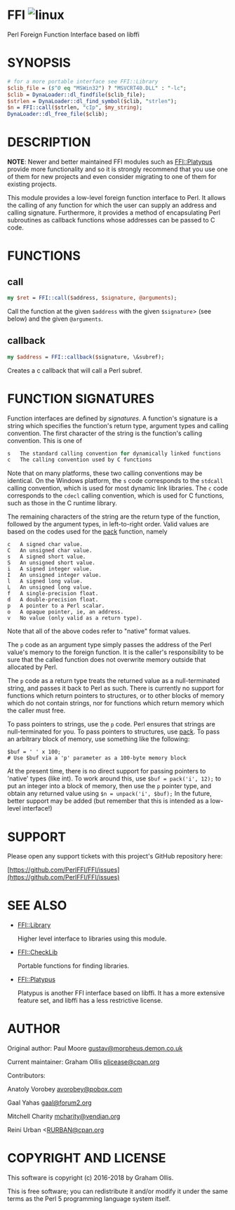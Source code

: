 # FFI ![linux](https://github.com/PerlFFI/FFI/workflows/linux/badge.svg)

Perl Foreign Function Interface based on libffi

# SYNOPSIS

```perl
# for a more portable interface see FFI::Library
$clib_file = ($^O eq "MSWin32") ? "MSVCRT40.DLL" : "-lc";
$clib = DynaLoader::dl_findfile($clib_file);
$strlen = DynaLoader::dl_find_symbol($clib, "strlen");
$n = FFI::call($strlen, "cIp", $my_string);
DynaLoader::dl_free_file($clib);
```

# DESCRIPTION

**NOTE**: Newer and better maintained FFI modules such as [FFI::Platypus](https://metacpan.org/pod/FFI::Platypus)
provide more functionality and so it is strongly recommend that you use
one of them for new projects and even consider migrating to one of
them for existing projects.

This module provides a low-level foreign function interface to Perl. It
allows the calling of any function for which the user can supply an
address and calling signature. Furthermore, it provides a method of
encapsulating Perl subroutines as callback functions whose addresses can
be passed to C code.

# FUNCTIONS

## call

```perl
my $ret = FFI::call($address, $signature, @arguments);
```

Call the function at the given `$address` with the given `$signature`>
(see below) and the given `@arguments`.

## callback

```perl
my $address = FFI::callback($signature, \&subref);
```

Creates a c callback that will call a Perl subref.

# FUNCTION SIGNATURES

Function interfaces are defined by _signatures_. A function's signature
is a string which specifies the function's return type, argument types
and calling convention. The first character of the string is the
function's calling convention. This is one of

```perl
s   The standard calling convention for dynamically linked functions
c   The calling convention used by C functions
```

Note that on many platforms, these two calling conventions may be
identical. On the Windows platform, the `s` code corresponds to the
`stdcall` calling convention, which is used for most dynamic link
libraries.  The `c` code corresponds to the `cdecl` calling
convention, which is used for C functions, such as those in the C
runtime library.

The remaining characters of the string are the return type of the
function, followed by the argument types, in left-to-right order. Valid
values are based on the codes used for the [pack](https://metacpan.org/pod/pack) function, namely

```
c   A signed char value.
C   An unsigned char value.
s   A signed short value.
S   An unsigned short value.
i   A signed integer value.
I   An unsigned integer value.
l   A signed long value.
L   An unsigned long value.
f   A single-precision float.
d   A double-precision float.
p   A pointer to a Perl scalar.
o   A opaque pointer, ie, an address.
v   No value (only valid as a return type).
```

Note that all of the above codes refer to "native" format values.

The `p` code as an argument type simply passes the address of the Perl
value's memory to the foreign function. It is the caller's
responsibility to be sure that the called function does not overwrite
memory outside that allocated by Perl.

The `p` code as a return type treats the returned value as a
null-terminated string, and passes it back to Perl as such. There is
currently no support for functions which return pointers to structures,
or to other blocks of memory which do not contain strings, nor for
functions which return memory which the caller must free.

To pass pointers to strings, use the `p` code. Perl ensures that
strings are null-terminated for you. To pass pointers to structures, use
[pack](https://metacpan.org/pod/pack). To pass an arbitrary block of memory, use something like the
following:

```
$buf = ' ' x 100;
# Use $buf via a 'p' parameter as a 100-byte memory block
```

At the present time, there is no direct support for passing pointers to
'native' types (like int). To work around this, use `$buf = pack('i',
12);` to put an integer into a block of memory, then use the `p`
pointer type, and obtain any returned value using `$n = unpack('i',
$buf);` In the future, better support may be added (but remember that
this is intended as a low-level interface!)

# SUPPORT

Please open any support tickets with this project's GitHub repository
here:

[https://github.com/PerlFFI/FFI/issues](https://github.com/PerlFFI/FFI/issues)

# SEE ALSO

- [FFI::Library](https://metacpan.org/pod/FFI::Library)

    Higher level interface to libraries using this module.

- [FFI::CheckLib](https://metacpan.org/pod/FFI::CheckLib)

    Portable functions for finding libraries.

- [FFI::Platypus](https://metacpan.org/pod/FFI::Platypus)

    Platypus is another FFI interface based on libffi.  It has a more
    extensive feature set, and libffi has a less restrictive license.

# AUTHOR

Original author: Paul Moore <gustav@morpheus.demon.co.uk>

Current maintainer: Graham Ollis <plicease@cpan.org>

Contributors:

Anatoly Vorobey <avorobey@pobox.com>

Gaal Yahas <gaal@forum2.org>

Mitchell Charity <mcharity@vendian.org>

Reini Urban <<RURBAN@cpan.org>

# COPYRIGHT AND LICENSE

This software is copyright (c) 2016-2018 by Graham Ollis.

This is free software; you can redistribute it and/or modify it under
the same terms as the Perl 5 programming language system itself.
